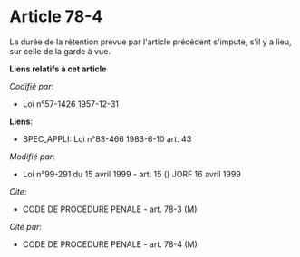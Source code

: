 # Article 78-4

La durée de la rétention prévue par l'article précédent s'impute, s'il y a lieu, sur celle de la garde à vue.

**Liens relatifs à cet article**

_Codifié par_:

  - Loi n°57-1426 1957-12-31

**Liens**:

  - SPEC_APPLI: Loi n°83-466 1983-6-10 art. 43

_Modifié par_:

  - Loi n°99-291 du 15 avril 1999 - art. 15 () JORF 16 avril 1999

_Cite_:

  - CODE DE PROCEDURE PENALE - art. 78-3 (M)

_Cité par_:

  - CODE DE PROCEDURE PENALE - art. 78-4 (M)
